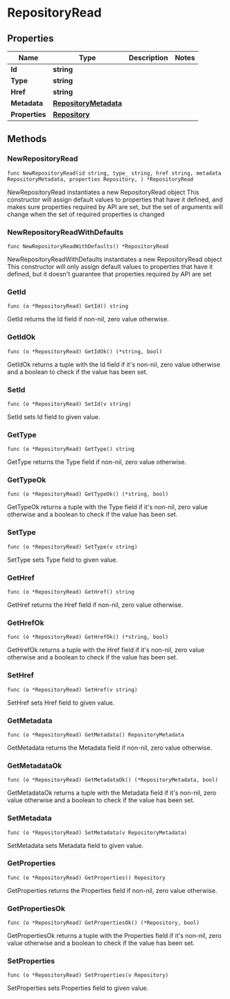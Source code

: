 # RepositoryRead

## Properties

|Name | Type | Description | Notes|
|------------ | ------------- | ------------- | -------------|
|**Id** | **string** |  | |
|**Type** | **string** |  | |
|**Href** | **string** |  | |
|**Metadata** | [**RepositoryMetadata**](RepositoryMetadata.md) |  | |
|**Properties** | [**Repository**](Repository.md) |  | |

## Methods

### NewRepositoryRead

`func NewRepositoryRead(id string, type_ string, href string, metadata RepositoryMetadata, properties Repository, ) *RepositoryRead`

NewRepositoryRead instantiates a new RepositoryRead object
This constructor will assign default values to properties that have it defined,
and makes sure properties required by API are set, but the set of arguments
will change when the set of required properties is changed

### NewRepositoryReadWithDefaults

`func NewRepositoryReadWithDefaults() *RepositoryRead`

NewRepositoryReadWithDefaults instantiates a new RepositoryRead object
This constructor will only assign default values to properties that have it defined,
but it doesn't guarantee that properties required by API are set

### GetId

`func (o *RepositoryRead) GetId() string`

GetId returns the Id field if non-nil, zero value otherwise.

### GetIdOk

`func (o *RepositoryRead) GetIdOk() (*string, bool)`

GetIdOk returns a tuple with the Id field if it's non-nil, zero value otherwise
and a boolean to check if the value has been set.

### SetId

`func (o *RepositoryRead) SetId(v string)`

SetId sets Id field to given value.


### GetType

`func (o *RepositoryRead) GetType() string`

GetType returns the Type field if non-nil, zero value otherwise.

### GetTypeOk

`func (o *RepositoryRead) GetTypeOk() (*string, bool)`

GetTypeOk returns a tuple with the Type field if it's non-nil, zero value otherwise
and a boolean to check if the value has been set.

### SetType

`func (o *RepositoryRead) SetType(v string)`

SetType sets Type field to given value.


### GetHref

`func (o *RepositoryRead) GetHref() string`

GetHref returns the Href field if non-nil, zero value otherwise.

### GetHrefOk

`func (o *RepositoryRead) GetHrefOk() (*string, bool)`

GetHrefOk returns a tuple with the Href field if it's non-nil, zero value otherwise
and a boolean to check if the value has been set.

### SetHref

`func (o *RepositoryRead) SetHref(v string)`

SetHref sets Href field to given value.


### GetMetadata

`func (o *RepositoryRead) GetMetadata() RepositoryMetadata`

GetMetadata returns the Metadata field if non-nil, zero value otherwise.

### GetMetadataOk

`func (o *RepositoryRead) GetMetadataOk() (*RepositoryMetadata, bool)`

GetMetadataOk returns a tuple with the Metadata field if it's non-nil, zero value otherwise
and a boolean to check if the value has been set.

### SetMetadata

`func (o *RepositoryRead) SetMetadata(v RepositoryMetadata)`

SetMetadata sets Metadata field to given value.


### GetProperties

`func (o *RepositoryRead) GetProperties() Repository`

GetProperties returns the Properties field if non-nil, zero value otherwise.

### GetPropertiesOk

`func (o *RepositoryRead) GetPropertiesOk() (*Repository, bool)`

GetPropertiesOk returns a tuple with the Properties field if it's non-nil, zero value otherwise
and a boolean to check if the value has been set.

### SetProperties

`func (o *RepositoryRead) SetProperties(v Repository)`

SetProperties sets Properties field to given value.



